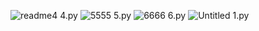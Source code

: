 ![readme4](https://github.com/noriakeivanfard/pythonClass/assets/137643989/e22acf91-309f-4a31-808c-a3398d1dc30e)
4.py
![5555](https://github.com/noriakeivanfard/pythonClass/assets/137643989/a72e2db2-6040-413d-8a8b-08d6c32a7e3c)
5.py
![6666](https://github.com/noriakeivanfard/pythonClass/assets/137643989/25dff712-f9f3-45aa-a7aa-d7f5183cc000)
6.py
![Untitled](https://github.com/noriakeivanfard/pythonClass/assets/137643989/554a1724-f7aa-4968-afce-bdb2e7dea595)
1.py

